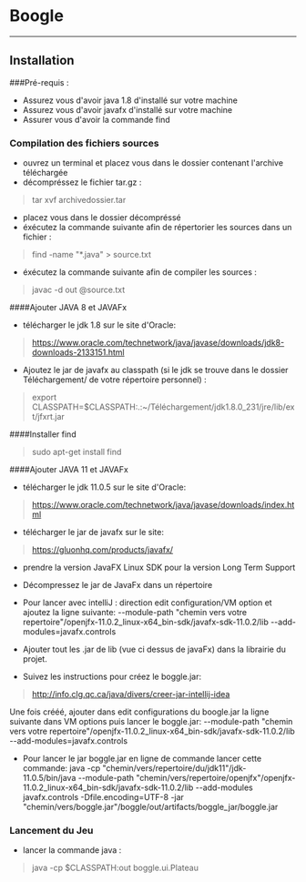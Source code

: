 # Boogle

------------------

## Installation

###Pré-requis : 
- Assurez vous d'avoir java 1.8 d'installé sur votre machine
- Assurez vous d'avoir javafx d'installé sur votre machine
- Assurer vous d'avoir la commande find

### Compilation des fichiers sources
- ouvrez un terminal et placez vous dans le dossier contenant l'archive téléchargée
- décompréssez le fichier tar.gz : 
> tar xvf archivedossier.tar
- placez vous dans le dossier décompréssé
- éxécutez la commande suivante afin de répertorier les sources dans un fichier : 
> find -name "*.java" > source.txt
- éxécutez la commande suivante afin de compiler les sources : 
> javac -d out @source.txt

####Ajouter JAVA 8 et JAVAFx
- télécharger le jdk 1.8 sur le site d'Oracle:
> https://www.oracle.com/technetwork/java/javase/downloads/jdk8-downloads-2133151.html

- Ajoutez le jar de javafx au classpath (si le jdk se trouve dans le dossier Téléchargement/ de votre répertoire personnel) : 
> export CLASSPATH=$CLASSPATH:.:~/Téléchargement/jdk1.8.0_231/jre/lib/ext/jfxrt.jar

####Installer find
> sudo apt-get install find


####Ajouter JAVA 11 et JAVAFx
- télécharger le jdk 11.0.5 sur le site d'Oracle:
> https://www.oracle.com/technetwork/java/javase/downloads/index.html

- télécharger le jar de javafx sur le site:
> https://gluonhq.com/products/javafx/ 
- prendre la version JavaFX Linux SDK pour la version Long Term Support 

- Décompressez le jar de JavaFx dans un répertoire

- Pour lancer avec intelliJ :
direction edit configuration/VM option et ajoutez la ligne suivante:
--module-path "chemin vers votre repertoire"/openjfx-11.0.2_linux-x64_bin-sdk/javafx-sdk-11.0.2/lib --add-modules=javafx.controls

- Ajouter tout les .jar de lib (vue ci dessus de javaFx) dans la librairie du projet.

- Suivez les instructions pour créez le boggle.jar:
> http://info.clg.qc.ca/java/divers/creer-jar-intellij-idea

Une fois crééé, ajouter dans edit configurations du boogle.jar la ligne suivante dans VM options puis lancer le boggle.jar:
--module-path "chemin vers votre repertoire"/openjfx-11.0.2_linux-x64_bin-sdk/javafx-sdk-11.0.2/lib --add-modules=javafx.controls


- Pour lancer le jar boggle.jar en ligne de commande lancer cette commande:
java -cp "chemin/vers/repertoire/du/jdk11"/jdk-11.0.5/bin/java --module-path "chemin/vers/repertoire/openjfx"/openjfx-11.0.2_linux-x64_bin-sdk/javafx-sdk-11.0.2/lib --add-modules javafx.controls -Dfile.encoding=UTF-8 -jar "chemin/vers/boggle.jar"/boggle/out/artifacts/boggle_jar/boggle.jar

### Lancement du Jeu
- lancer la commande java :
> java -cp $CLASSPATH:out boggle.ui.Plateau